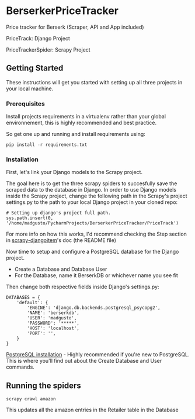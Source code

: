 # BerserkerPriceTracker
Price tracker for Berserk (Scraper, API and App included)

PriceTrack: Django Project

PriceTrackerSpider: Scrapy Project

## Getting Started

These instructions will get you started with setting up all three projects in your local machine. 

### Prerequisites

Install projects requirements in a virtualenv rather than your global environnement, this is highly recommended and best practice.

So get one up and running and install requirements using:

```
pip install -r requirements.txt
```

### Installation

First, let's link your Django models to the Scrapy project.

The goal here is to get the three scrapy spiders to succesfully save the scraped data to the database in Django.
In order to use Django models inside the Scrapy project, change the following path in the Scrapy's project settings.py to the path to your local Django project in your cloned repo: 
```
# Setting up django's project full path.
sys.path.insert(0, '/home/madgusto/PycharmProjects/BerserkerPriceTracker/PriceTrack')
```

For more info on how this works, I'd recommend checking the Step section in [scrapy-djangoitem](https://github.com/scrapy-plugins/scrapy-djangoitem)'s doc (the README file)

Now time to setup and configure a PostgreSQL database for the Django project. 
* Create a Database and Database User
* For the Database, name it BerserkDB or whichever name you see fit 

Then change both respective fields inside Django's settings.py: 

```
DATABASES = {
    'default': {
        'ENGINE': 'django.db.backends.postgresql_psycopg2',
        'NAME': 'berserkdb',
        'USER': 'madgusto',
        'PASSWORD': '*****',
        'HOST': 'localhost',
        'PORT': '',
    }
}
```

[PostgreSQL installation](https://www.digitalocean.com/community/tutorials/how-to-use-postgresql-with-your-django-application-on-ubuntu-14-04) - Highly recommended if you're new to PostgreSQL. This is where you'll find out about the Create Database and User commands.

## Running the spiders

```
scrapy crawl amazon
```

This updates all the amazon entries in the Retailer table in the Database
